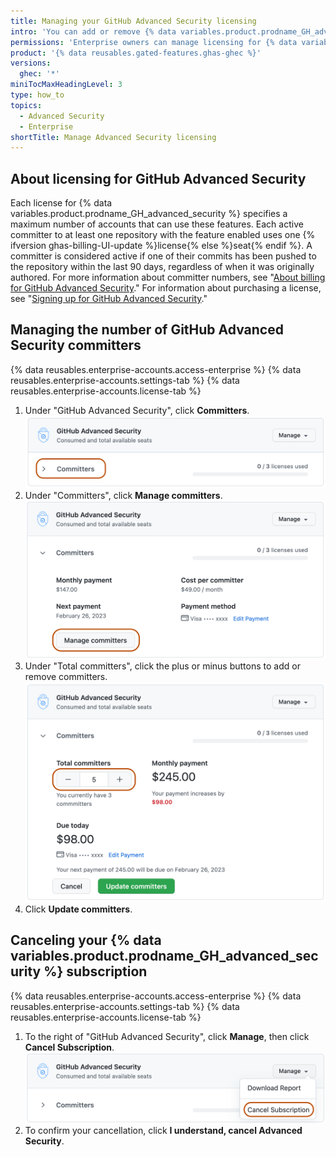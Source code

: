```yaml
---
title: Managing your GitHub Advanced Security licensing
intro: 'You can add or remove {% data variables.product.prodname_GH_advanced_security %} licenses for your enterprise.'
permissions: 'Enterprise owners can manage licensing for {% data variables.product.prodname_GH_advanced_security %}.'
product: '{% data reusables.gated-features.ghas-ghec %}'
versions:
  ghec: '*'
miniTocMaxHeadingLevel: 3
type: how_to
topics:
  - Advanced Security
  - Enterprise
shortTitle: Manage Advanced Security licensing
---
```

## About licensing for GitHub Advanced Security
Each license for {% data variables.product.prodname_GH_advanced_security %} specifies a maximum number of accounts that can use these features. Each active committer to at least one repository with the feature enabled uses one {% ifversion ghas-billing-UI-update %}license{% else %}seat{% endif %}. A committer is considered active if one of their commits has been pushed to the repository within the last 90 days, regardless of when it was originally authored. For more information about committer numbers, see "[About billing for GitHub Advanced Security](/billing/managing-billing-for-github-advanced-security/about-billing-for-github-advanced-security)." For information about purchasing a license, see "[Signing up for GitHub Advanced Security](/billing/managing-billing-for-github-advanced-security/signing-up-for-github-advanced-security)." 

## Managing the number of GitHub Advanced Security committers
{% data reusables.enterprise-accounts.access-enterprise %}
{% data reusables.enterprise-accounts.settings-tab %}
{% data reusables.enterprise-accounts.license-tab %}
1. Under "GitHub Advanced Security", click **Committers**.
   ![Screenshot showing committer dropdown in the Advanced Security licensing section](/assets/images/help/enterprises/ghas-committers-dropdown.png)
2. Under "Committers", click **Manage committers**.
   ![Screenshot showing "Manage committers" button in the Advanced Security licensing screen](/assets/images/help/enterprises/ghas-manage-committers.png)
3. Under "Total committers", click the plus or minus buttons to add or remove committers.
  ![Screenshot showing "Manage committers" button in the Advanced Security licensing screen](/assets/images/help/enterprises/ghas-add-committers.png)
1. Click **Update committers**.

## Canceling your {% data variables.product.prodname_GH_advanced_security %} subscription
{% data reusables.enterprise-accounts.access-enterprise %}
{% data reusables.enterprise-accounts.settings-tab %}
{% data reusables.enterprise-accounts.license-tab %}
1. To the right of "GitHub Advanced Security", click **Manage**, then click **Cancel Subscription**. 
   ![Manage drop down in the GitHub Advanced Security licensing screen](/assets/images/help/enterprises/ghas-cancel-subscription.png)
2. To confirm your cancellation, click **I understand, cancel Advanced Security**. 